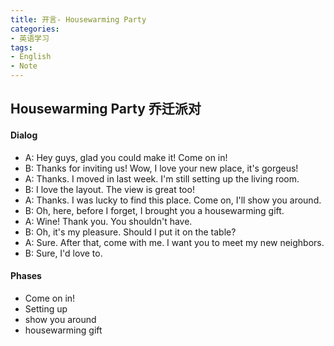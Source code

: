 ```yaml
---
title: 开言- Housewarming Party
categories:
- 英语学习
tags: 
- English
- Note
---
```


##  Housewarming Party 乔迁派对

#### Dialog

* A: Hey guys, glad you could make it! Come on in!
* B: Thanks for inviting us! Wow, I love your new place, it's gorgeus!
* A: Thanks. I moved in last week. I'm still setting up the living room.
* B: I love the layout. The view is great too!
* A: Thanks. I was lucky to find this place. Come on, I'll show you around.
* B: Oh, here, before I forget, I brought you a housewarming gift.
* A: Wine! Thank you. You shouldn't have.
* B: Oh, it's my pleasure. Should I put it on the table?
* A: Sure. After that, come with me. I want you to meet my new neighbors.
* B: Sure, I'd love to.

#### Phases
* Come on in!
* Setting up
* show you around
* housewarming gift
